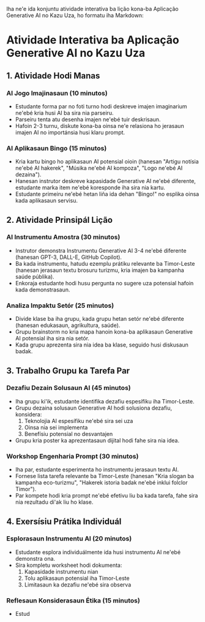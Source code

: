 Iha ne'e ida konjuntu atividade interativa ba lição kona-ba Aplicação Generative AI no Kazu Uza, ho formatu iha Markdown:

# Atividade Interativa ba Aplicação Generative AI no Kazu Uza

## 1. Atividade Hodi Manas

### AI Jogo Imajinasaun (10 minutos)
- Estudante forma par no foti turno hodi deskreve imajen imaginarium ne'ebé kria husi AI ba sira nia parseiru.
- Parseiru tenta atu desenha imajen ne'ebé tuir deskrisaun.
- Hafoin 2-3 turnu, diskute kona-ba oinsa ne'e relasiona ho jerasaun imajen AI no importánsia husi klaru prompt.

### AI Aplikasaun Bingo (15 minutos)
- Kria kartu bingo ho aplikasaun AI potensial oioin (hanesan "Artigu notísia ne'ebé AI hakerek", "Músika ne'ebé AI kompoza", "Logo ne'ebé AI dezaina").
- Hanesan instrutor deskreve kapasidade Generative AI ne'ebé diferente, estudante marka item ne'ebé koresponde iha sira nia kartu.
- Estudante primeiru ne'ebé hetan liña ida dehan "Bingo!" no esplika oinsa kada aplikasaun servisu.

## 2. Atividade Prinsipál Lição

### AI Instrumentu Amostra (30 minutos)
- Instrutor demonstra Instrumentu Generative AI 3-4 ne'ebé diferente (hanesan GPT-3, DALL-E, GitHub Copilot).
- Ba kada instrumentu, hatudu ezemplu prátiku relevante ba Timor-Leste (hanesan jerasaun textu brosuru turizmu, kria imajen ba kampanha saúde públika).
- Enkoraja estudante hodi husu pergunta no sugere uza potensial hafoin kada demonstrasaun.

### Analiza Impaktu Setór (25 minutos)
- Divide klase ba iha grupu, kada grupu hetan setór ne'ebé diferente (hanesan edukasaun, agrikultura, saúde).
- Grupu brainstorm no kria mapa hanoin kona-ba aplikasaun Generative AI potensial iha sira nia setór.
- Kada grupu aprezenta sira nia idea ba klase, seguido husi diskusaun badak.

## 3. Trabalho Grupu ka Tarefa Par

### Dezafiu Dezain Solusaun AI (45 minutos)
- Iha grupu ki'ik, estudante identifika dezafiu espesífiku iha Timor-Leste.
- Grupu dezaina solusaun Generative AI hodi solusiona dezafiu, konsidera:
  1. Teknolojia AI espesífiku ne'ebé sira sei uza
  2. Oinsa nia sei implementa
  3. Benefísiu potensial no desvantajen
- Grupu kria poster ka aprezentasaun dijital hodi fahe sira nia idea.

### Workshop Engenharia Prompt (30 minutos)
- Iha par, estudante esperimenta ho instrumentu jerasaun textu AI.
- Fornese lista tarefa relevante ba Timor-Leste (hanesan "Kria slogan ba kampanha eco-turizmu", "Hakerek istoria badak ne'ebé inklui folclor Timor").
- Par kompete hodi kria prompt ne'ebé efetivu liu ba kada tarefa, fahe sira nia rezultadu di'ak liu ho klase.

## 4. Exersísiu Prátika Individuál

### Esplorasaun Instrumentu AI (20 minutos)
- Estudante esplora individuálmente ida husi instrumentu AI ne'ebé demonstra ona.
- Sira kompletu worksheet hodi dokumenta:
  1. Kapasidade instrumentu nian
  2. Tolu aplikasaun potensial iha Timor-Leste
  3. Limitasaun ka dezafiu ne'ebé sira observa

### Reflesaun Konsiderasaun Étika (15 minutos)
- Estud